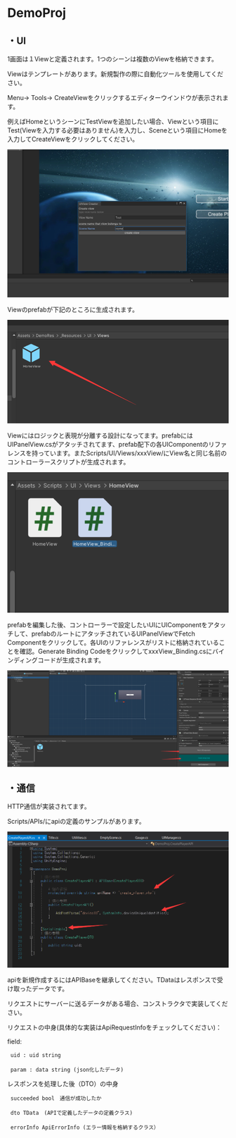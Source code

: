 # DemoProj

## ・UI
  1画面は１Viewと定義されます。1つのシーンは複数のViewを格納できます。
  
  Viewはテンプレートがあります。新規製作の際に自動化ツールを使用してください。
  
  Menu-> Tools-> CreateViewをクリックするエディターウインドウが表示されます。
  
  例えばHomeというシーンにTestViewを追加したい場合、Viewという項目にTest(Viewを入力する必要はありません)を入力し、Sceneという項目にHomeを入力してCreateViewをクリックしてください。
  
![image](https://github.com/niu-shuang/DemoProj/blob/main/ScreenShots/CreateView0.png)
  
  Viewのprefabが下記のところに生成されます。
  
![image](https://github.com/niu-shuang/DemoProj/blob/main/ScreenShots/CreateView1.png)
  
  Viewにはロジックと表現が分離する設計になってます。prefabにはUIPanelView.csがアタッチされてます、prefab配下の各UIComponentのリファレンスを持っています。またScripts/UI/Views/xxxView/にView名と同じ名前のコントローラースクリプトが生成されます。
  
![image](https://github.com/niu-shuang/DemoProj/blob/main/ScreenShots/CreateView3.png)
   
   prefabを編集した後、コントローラーで設定したいUIにUIComponentをアタッチして、prefabのルートにアタッチされているUIPanelViewでFetch Componentをクリックして。各UIのリファレンスがリストに格納されていることを確認。Generate Binding CodeをクリックしてxxxView_Binding.csにバインディングコードが生成されます。
   
![image](https://github.com/niu-shuang/DemoProj/blob/main/ScreenShots/CreateView2.png)
      
## ・通信
  HTTP通信が実装されてます。
  
  Scripts/APIs/にapiの定義のサンプルがあります。
  
![image](https://github.com/niu-shuang/DemoProj/blob/main/ScreenShots/ApiDemo.png)

  apiを新規作成するにはAPIBase<TData>を継承してください。TDataはレスポンスで受け取ったデータです。
  
  リクエストにサーバーに送るデータがある場合、コンストラクタで実装してください。
 
 リクエストの中身(具体的な実装はApiRequestInfoをチェックしてください)：
 
 field:
 
     uid : uid string
     
     param : data string (json化したデータ)
     
     
 レスポンスを処理した後（DTO）の中身
 
     succeeded bool　通信が成功したか
     
     dto TData　(APIで定義したデータの定義クラス)
     
     errorInfo ApiErrorInfo (エラー情報を格納するクラス）
  
